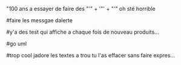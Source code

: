 "100 ans a essayer de faire des "'" + '"' + "'" oh sté horrible

#faire les messgae dalerte 

#y'a des test qui affiche a chaque fois de nouveau produits...


#go uml

#trop cool jadore les textes a trou tu l'as effacer sans faire expres...
  
  
  
  
  
